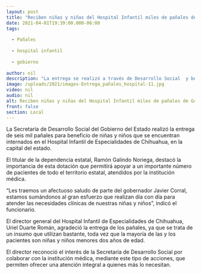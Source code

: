 ```yaml
---
layout: post
title: "Reciben niñas y niñas del Hospital Infantil miles de pañales de Gobierno del Estado"
date: 2021-04-01T19:39:00.000-06:00
tags:
  
  - Pañales
  
  - hospital infantil
  
  - gobierno
  
author: nil
description: "La entrega se realizó a través de Desarrollo Social  y beneficia a pacientes de todo el territorio estatal que son atendidos por la institución médica"
image: /uploads/2021/images-Entrega_pañales_hospital-11.jpg
video: nil
audio: nil
alt: Reciben niñas y niñas del Hospital Infantil miles de pañales de Gobierno del Estado
front: false
section: Local
---
```


La Secretaría de Desarrollo Social del Gobierno del Estado realizó la entrega de seis mil pañales para beneficio de niñas y niños que se encuentran internados en el Hospital Infantil de Especialidades de Chihuahua, en la capital del estado.

El titular de la dependencia estatal, Ramón Galindo Noriega, destacó la importancia de esta dotación que permitirá apoyar a un importante número de pacientes de todo el territorio estatal, atendidos por la institución médica.

“Les traemos un afectuoso saludo de parte del gobernador Javier Corral, estamos sumándonos al gran esfuerzo que realizan día con día para atender las necesidades clínicas de nuestras niñas y niños”, indicó el funcionario.

El director general del Hospital Infantil de Especialidades de Chihuahua, Uriel Duarte Román, agradeció la entrega de los pañales, ya que se trata de un insumo que utilizan bastante, toda vez que la mayoría de las y los pacientes son niñas y niños menores dos años de edad.

El director reconoció el interés de la Secretaría de Desarrollo Social por colaborar con la institución médica, mediante este tipo de acciones, que permiten ofrecer una atención integral a quienes más lo necesitan. 